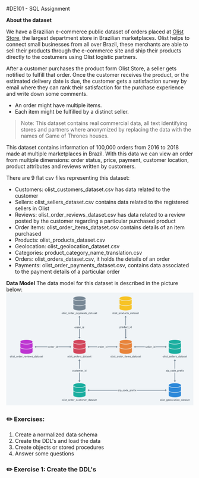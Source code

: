 #DE101 - SQL Assignment

**About the dataset** 

We have a Brazilian e-commerce public dataset of orders placed at [Olist Store](https://olist.com/pt-br/), the largest department 
store in Brazilian marketplaces. Olist helps to connect small businesses from all over Brazil, these merchants are able to sell their products 
through the e-commerce site and ship their products directly to the costumers using Olist logistic partners. 

After a customer purchases the product form Olist Store, a seller gets notified to fulfill that order. Once the customer receives 
the product, or the estimated delivery date is due, the customer gets a satisfaction survey by email where they can rank their satisfaction 
for the purchase experience and write down some comments. 

* An order might have multiple items.
* Each item might be fulfilled by a distinct seller.

> Note: This dataset contains real commercial data, all text identifying stores and partners where anonymized by replacing
> the data with the names of Game of Thrones houses.

This dataset contains information of 100,000 orders from 2016 to 2018 made at multiple marketplaces in Brazil. With this data 
we can view an order from multiple dimensions: order status, price, payment,  customer location, product attributes and  reviews
written by customers. 

There are 9 flat csv files representing this dataset: 
* Customers: olist_customers_dataset.csv has data related to the customer
* Sellers: olist_sellers_dataset.csv contains data related to the registered sellers in Olist
* Reviews: olist_order_reviews_dataset.csv has data related to a review posted by the customer regarding a particular purchased product
* Order items: olist_order_items_dataset.csv contains details of an item purchased 
* Products: olist_products_dataset.csv
* Geolocation: olist_geolocation_dataset.csv
* Categories: product_category_name_translation.csv
* Orders: olist_orders_dataset.csv, it holds the details of an order 
* Payments: olist_order_payments_dataset.csv, contains data associated to the payment details of a particular order

**Data Model**
The data model for this dataset is described in the picture below: 
![Olist Dataset Model](documentation_images/olist_dataModel.png)


### ✏️  Exercises:
1. Create a normalized data schema 
2. Create the DDL's and load the data
3. Create objects or stored procedures 
3. Answer some questions

### ✏️  Exercise 1: Create the DDL's 
